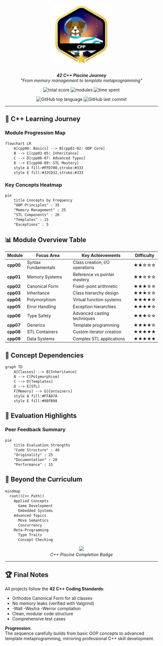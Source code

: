 <h1 align="center">
  <img src="https://github.com/senthilpoo10/badges/blob/main/badges/cppm.png" width="200"/>
</h1>

<p align="center">
  <b><i>42 C++ Piscine Journey</i></b><br>
  <i>"From memory management to template metaprogramming"</i>
</p>

<p align="center">
  <img alt="total score" src="https://img.shields.io/badge/total%20score-500%2F500-brightgreen" />
  <img alt="modules" src="https://img.shields.io/badge/modules-9-blue" />
  <img alt="time spent" src="https://img.shields.io/badge/time%20spent-300%20hours-orange" />
<p align="center">
  <img alt="GitHub top language" src="https://img.shields.io/github/languages/top/coding-school-projects/42-cpp?color=blue" />
  <img alt="GitHub last commit" src="https://img.shields.io/github/last-commit/coding-school-projects/42-cpp?color=green" />
</p>

---

## 🌟 C++ Learning Journey

### Module Progression Map
```mermaid
flowchart LR
    A[cpp00: Basics] --> B[cpp01-02: OOP Core]
    B --> C[cpp03-05: Inheritance]
    C --> D[cpp06-07: Advanced Types]
    D --> E[cpp08-09: STL Mastery]
    style A fill:#FFD700,stroke:#333
    style E fill:#32CD32,stroke:#333
```

### Key Concepts Heatmap
```mermaid
pie
    title Concepts by Frequency
    "OOP Principles" : 35
    "Memory Management" : 25
    "STL Components" : 20
    "Templates" : 15
    "Exceptions" : 5
```

## 📊 Module Overview Table

| Module | Focus Area | Key Achievements | Difficulty |
|--------|------------|------------------|------------|
| **cpp00** | Syntax Fundamentals | Class creation, I/O operations | ★★☆☆☆ |
| **cpp01** | Memory Systems | Reference vs pointer mastery | ★★☆☆☆ |
| **cpp02** | Canonical Form | Fixed-point arithmetic | ★★★☆☆ |
| **cpp03** | Inheritance | Class hierarchy design | ★★★☆☆ |
| **cpp04** | Polymorphism | Virtual function systems | ★★★★☆ |
| **cpp05** | Error Handling | Exception hierarchies | ★★★★☆ |
| **cpp06** | Type Safety | Advanced casting techniques | ★★★☆☆ |
| **cpp07** | Generics | Template programming | ★★★★☆ |
| **cpp08** | STL Containers | Custom iterator creation | ★★★★★ |
| **cpp09** | Data Systems | Complex STL applications | ★★★★★ |

## 🧩 Concept Dependencies

```mermaid
graph TD
    A[Classes] --> B[Inheritance]
    B --> C[Polymorphism]
    C --> D[Templates]
    D --> E[STL]
    F[Memory] --> G[Containers]
    style A fill:#FFA07A
    style E fill:#98FB98
```

## 🏅 Evaluation Highlights

### Peer Feedback Summary
```mermaid
pie
    title Evaluation Strengths
    "Code Structure" : 40
    "Originality" : 25
    "Documentation" : 20
    "Performance" : 15
```

## 🚀 Beyond the Curriculum

```mermaid
mindmap
  root((C++ Path))
    Applied Concepts
      Game Development
      Embedded Systems
    Advanced Topics
      Move Semantics
      Concurrency
    Meta-Programming
      Type Traits
      Concept Checking
```

<p align="center">
  <img src="https://github.com/senthilpoo10/badges/blob/main/badges/cppbadge.png" width="150"/>
  <br>
  <i>C++ Piscine Completion Badge</i>
</p>

---

## 🏆 Final Notes

All projects follow the **42 C++ Coding Standards**:
- Orthodox Canonical Form for all classes
- No memory leaks (verified with Valgrind)
- -Wall -Wextra -Werror compilation
- Clean, modular code structure
- Comprehensive test cases

**Progression:**  
The sequence carefully builds from basic OOP concepts to advanced template metaprogramming, mirroring professional C++ skill development.
